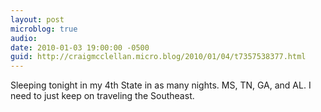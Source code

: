 ```yaml
---
layout: post
microblog: true
audio: 
date: 2010-01-03 19:00:00 -0500
guid: http://craigmcclellan.micro.blog/2010/01/04/t7357538377.html
---
```

Sleeping tonight in my 4th State in as many nights. MS, TN, GA, and AL. I need to just keep on traveling the Southeast.
